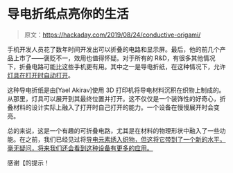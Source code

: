 # 导电折纸点亮你的生活

> 原文：<https://hackaday.com/2019/08/24/conductive-origami/>

手机开发人员花了数年时间开发出可以折叠的电路和显示屏。最后，他的前几个产品上市了——褒贬不一，效用也值得怀疑。对于所有的 R&D，有很多其他情况下，折叠电路可能比这些手机更有用。其中之一是导电折纸，在这种情况下，允许[灯具在打开时自动打开](https://www.thisiscolossal.com/2019/08/conductive-origami-by-yael-akirav/)。

这种导电折纸是由[Yael Akirav]使用 3D 打印机将导电材料沉积在织物上制成的。从那里，灯具可以展开到其最终位置并打开。这不仅仅是一个装饰性的好奇心，折叠材料的设计实际上融入了打开时自己打开的能力。一个设备在慢慢展开时会变亮。

总的来说，这是一个有趣的可折叠电路，尤其是在材料的物理形状中融入了一些功能。在之前，我们已经见过将[导电元素绣入织物，但这将它带到了一个新的水平。毫无疑问，将来我们还会看到这种设备有更多的应用。](https://hackaday.com/2019/01/16/the-embroidered-computer/)

感谢【的提示！